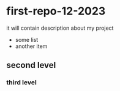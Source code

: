 # first-repo-12-2023
it will contain description about my project
- some list
- another item

## second level

### third level
